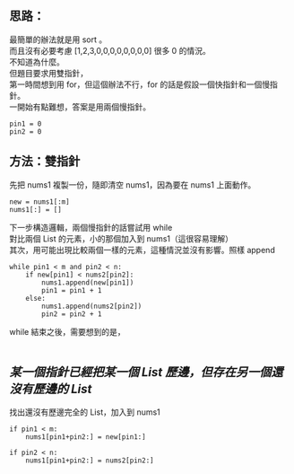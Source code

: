 思路：
--
最簡單的辦法就是用 sort 。    
而且沒有必要考慮 [1,2,3,0,0,0,0,0,0,0,0] 很多 0 的情況。    
不知道為什麼。    
但題目要求用雙指針，    
第一時間想到用 for，但這個辦法不行，for 的話是假設一個快指針和一個慢指針。     
一開始有點難想，答案是用兩個慢指針。   
```
pin1 = 0 
pin2 = 0
```

方法：雙指針
---
先把 nums1 複製一份，隨即清空 nums1，因為要在 nums1 上面動作。
```
new = nums1[:m] 
nums1[:] = []
```
下一步構造邏輯，兩個慢指針的話嘗試用 while     
對比兩個 List 的元素，小的那個加入到 nums1（這很容易理解）    
其次，用可能出現比較兩個一樣的元素，這種情況並沒有影響。照樣 append    

```
while pin1 < m and pin2 < n: 
    if new[pin1] < nums2[pin2]:
        nums1.append(new[pin1])
        pin1 = pin1 + 1
    else: 
        nums1.append(nums2[pin2])
        pin2 = pin2 + 1
```

while 結束之後，需要想到的是，    
</br>

*某一個指針已經把某一個 List 歷邊，但存在另一個還沒有歷邊的 List*
--
找出還沒有歷邊完全的 List，加入到 nums1
```
if pin1 < m:
    nums1[pin1+pin2:] = new[pin1:]
    
if pin2 < n:
    nums1[pin1+pin2:] = nums2[pin2:]
```

